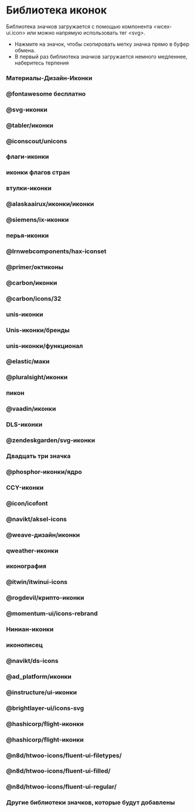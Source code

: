 <!--DESC: {icon:{name:"explore",pkg:"mdi",type:"filled"},id:1} -->

# Библиотека иконок
Библиотека значков загружается с помощью компонента \<wcex-ui.icon\> или можно напрямую использовать тег \<svg\>.
- Нажмите на значок, чтобы скопировать метку значка прямо в буфер обмена.
- В первый раз библиотека значков загружается немного медленнее, наберитесь терпения



<div style="position: sticky;top: 0;"><wcex-doc.com-icon_search ></wcex-doc.com-icon_search></div>

### Материалы-Дизайн-Иконки
<div><wcex-doc.com-icons pkg="@material-design-icons/svg" ></wcex-doc.com-icons></div>

### @fontawesome бесплатно
<div><wcex-doc.com-icons pkg="@fortawesome/fontawesome-free/svgs" ></wcex-doc.com-icons></div>

### @svg-иконки
<div><wcex-doc.com-icons pkg="@svg-icons" npm-scope="1" ></wcex-doc.com-icons></div>

### @tabler/иконки
<div><wcex-doc.com-icons pkg="@tabler/icons/categories" ></wcex-doc.com-icons></div>


### @iconscout/unicons
<div><wcex-doc.com-icons pkg="@iconscout/unicons/svg" ></wcex-doc.com-icons></div>

### флаги-иконки
<div><wcex-doc.com-icons pkg="flag-icons/flags" ></wcex-doc.com-icons></div>

### иконки флагов стран
<div><wcex-doc.com-icons pkg="country-flag-icons/flags" ></wcex-doc.com-icons></div>

### втулки-иконки
<div><wcex-doc.com-icons pkg="grommet-icons" ></wcex-doc.com-icons></div>

### @alaskaairux/иконки/иконки
<div><wcex-doc.com-icons pkg="@alaskaairux/icons/dist/icons" ></wcex-doc.com-icons></div>

### @siemens/ix-иконки
<div><wcex-doc.com-icons pkg="@siemens/ix-icons/dist" ></wcex-doc.com-icons></div>

### перья-иконки
<div><wcex-doc.com-icons pkg="feather-icons/dist" ></wcex-doc.com-icons></div>

### @lrnwebcomponents/hax-iconset
<div><wcex-doc.com-icons pkg="@lrnwebcomponents/hax-iconset/lib/svgs" ></wcex-doc.com-icons></div>

### @primer/октиконы
<div><wcex-doc.com-icons pkg="@primer/octicons/build" ></wcex-doc.com-icons></div>

### @carbon/иконки
<div><wcex-doc.com-icons pkg="@carbon/icons/svg" ></wcex-doc.com-icons></div>

### @carbon/icons/32
<div><wcex-doc.com-icons pkg="@carbon/icons/svg/32" ></wcex-doc.com-icons></div>

### unis-иконки
<div><wcex-doc.com-icons pkg="unis-icons/lib" ></wcex-doc.com-icons></div>

### Unis-иконки/бренды
<div><wcex-doc.com-icons pkg="unis-icons/lib/brands" ></wcex-doc.com-icons></div>

### unis-иконки/функционал 
<div><wcex-doc.com-icons pkg="unis-icons/lib/functional" ></wcex-doc.com-icons></div>

### @elastic/маки
<div><wcex-doc.com-icons pkg="@elastic/maki" ></wcex-doc.com-icons></div>

### @pluralsight/иконки
<div><wcex-doc.com-icons pkg="@pluralsight/icons/npm/svg" ></wcex-doc.com-icons></div>

### пикон
<div><wcex-doc.com-icons pkg="picon" ></wcex-doc.com-icons></div>

### @vaadin/иконки
<div><wcex-doc.com-icons pkg="@vaadin/icons/assets" ></wcex-doc.com-icons></div>

### DLS-иконки
<div><wcex-doc.com-icons pkg="dls-icons" ></wcex-doc.com-icons></div>

### @zendeskgarden/svg-иконки
<div><wcex-doc.com-icons pkg="@zendeskgarden/svg-icons/src" ></wcex-doc.com-icons></div>

### Двадцать три значка
<div><wcex-doc.com-icons pkg="twentythree-icons" ></wcex-doc.com-icons></div>

### @phosphor-иконки/ядро
<div><wcex-doc.com-icons pkg="@phosphor-icons/core/assets" ></wcex-doc.com-icons></div>

### CCY-иконки
<div><wcex-doc.com-icons pkg="ccy-icons" ></wcex-doc.com-icons></div>

### @icon/icofont
<div><wcex-doc.com-icons pkg="@icon/icofont" ></wcex-doc.com-icons></div>

### @navikt/aksel-icons
<div><wcex-doc.com-icons pkg="@navikt/aksel-icons/dist" ></wcex-doc.com-icons></div>

### @weave-дизайн/иконки
<div><wcex-doc.com-icons pkg="@weave-design/icons/build/svg" ></wcex-doc.com-icons></div>

### qweather-иконки
<div><wcex-doc.com-icons pkg="qweather-icons" ></wcex-doc.com-icons></div>

### иконография
<div><wcex-doc.com-icons pkg="ikonograph/dist" ></wcex-doc.com-icons></div>

### @itwin/itwinui-icons
<div><wcex-doc.com-icons pkg="@itwin/itwinui-icons" ></wcex-doc.com-icons></div>

### @rogdevil/крипто-иконки
<div><wcex-doc.com-icons pkg="@rogdevil/crypto-icons/lib" ></wcex-doc.com-icons></div>

### @momentum-ui/icons-rebrand
<div><wcex-doc.com-icons pkg="@momentum-ui/icons-rebrand" ></wcex-doc.com-icons></div>

### Ниниан-иконки
<div><wcex-doc.com-icons pkg="ninian-icons/src" ></wcex-doc.com-icons></div>

### иконописец
<div><wcex-doc.com-icons pkg="iconoir" ></wcex-doc.com-icons></div>

### @navikt/ds-icons
<div><wcex-doc.com-icons pkg="@navikt/ds-icons" ></wcex-doc.com-icons></div>

### @ad_platform/иконки
<div><wcex-doc.com-icons pkg="@ad_platform/icons/dist" ></wcex-doc.com-icons></div>

### @instructure/ui-иконки
<div><wcex-doc.com-icons pkg="@instructure/ui-icons/svg" ></wcex-doc.com-icons></div>

### @brightlayer-ui/icons-svg
<div><wcex-doc.com-icons pkg="@brightlayer-ui/icons-svg/." ></wcex-doc.com-icons></div>

### @hashicorp/flight-иконки
<div><wcex-doc.com-icons pkg="@hashicorp/flight-icons" ></wcex-doc.com-icons></div>


### @hashicorp/flight-иконки
<div><wcex-doc.com-icons pkg="@hashicorp/flight-icons" ></wcex-doc.com-icons></div>


### @n8d/htwoo-icons/fluent-ui-filetypes/
<div><wcex-doc.com-icons pkg="@n8d/htwoo-icons/fluent-ui-filetypes" ></wcex-doc.com-icons></div>


### @n8d/htwoo-icons/fluent-ui-filled/
<div><wcex-doc.com-icons pkg="@n8d/htwoo-icons/fluent-ui-filled" ></wcex-doc.com-icons></div>


### @n8d/htwoo-icons/fluent-ui-regular/
<div><wcex-doc.com-icons pkg="@n8d/htwoo-icons/fluent-ui-regular" ></wcex-doc.com-icons></div>

### Другие библиотеки значков, которые будут добавлены

